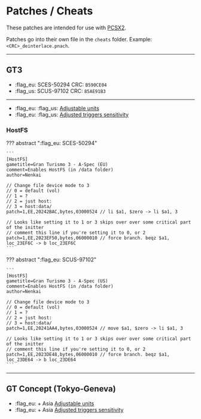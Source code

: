 # Patches / Cheats

These patches are intended for use with [PCSX2](https://pcsx2.net/).

Patches go into their own file in the `cheats` folder. Example: `<CRC>_deinterlace.pnach`.

---

## GT3

* :flag_eu: SCES-50294 CRC: `B590CE04`
* :flag_us: SCUS-97102 CRC: `85AE91B3`

---

* :flag_eu: :flag_us: [Adjustable units](https://cookieplmonster.github.io/mods/gran-turismo-3/)
* :flag_eu: :flag_us: [Adjusted triggers sensitivity](https://cookieplmonster.github.io/mods/gran-turismo-3/)

### HostFS

??? abstract ":flag_eu: SCES-50294"

    ```
    [HostFS]
    gametitle=Gran Turismo 3 - A-Spec (EU)
    comment=Enables HostFS (in /data folder)
    author=Nenkai
    
    // Change file device mode to 3
    // 0 = default (vol)
    // 1 = ?
    // 2 = just host:
    // 3 = host:data/
    patch=1,EE,20242BAC,bytes,03000524 // li $a1, $zero -> li $a1, 3
    
    // Looks like setting it to 1 or 3 skips over over some critical part of the initter
    // comment this line if you're setting it to 0, or 2
    patch=1,EE,2023EF50,bytes,06000010 // force branch. beqz $a1, loc_23EF6C -> b loc_23EF6C
    ```

??? abstract ":flag_eu: SCUS-97102"

    ```
    [HostFS]
    gametitle=Gran Turismo 3 - A-Spec (US)
    comment=Enables HostFS (in /data folder)
    author=Nenkai
    
    // Change file device mode to 3
    // 0 = default (vol)
    // 1 = ?
    // 2 = just host:
    // 3 = host:data/
    patch=1,EE,20241AA4,bytes,03000524 // move $a1, $zero -> li $a1, 3
    
    // Looks like setting it to 1 or 3 skips over over some critical part of the initter
    // comment this line if you're setting it to 0, or 2
    patch=1,EE,2023DE48,bytes,06000010 // force branch. beqz $a1, loc_23DE64 -> b loc_23DE64
    ```

---

## GT Concept (Tokyo-Geneva)
* :flag_eu: + Asia [Adjustable units](https://cookieplmonster.github.io/mods/gran-turismo-concept/)
* :flag_eu: + Asia [Adjusted triggers sensitivity](https://cookieplmonster.github.io/mods/gran-turismo-concept/)
